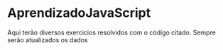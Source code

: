 # AprendizadoJavaScript


Aqui terão diversos exercicios resolvidos com o código citado. Sempre serão atualizados os dados
